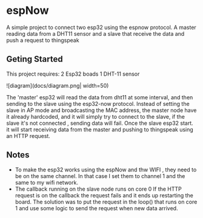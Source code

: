 # espNow
A simple project to connect two esp32 using the espnow protocol. 
A master reading data from a DHT11 sensor and a slave that receive the data and push a request to thingspeak

## Geting Started

This project requires: 
2 Esp32 boads
1 DHT-11 sensor

![diagram](docs/diagram.png| width=50)

The 'master' esp32 will read the data from dht11 at some interval, and then sending to the slave using the esp32-now protocol. 
Instead of setting the slave in AP mode and broadcasting the MAC address, the master node have it already hardcoded, and it will simply try to connect to the slave, if the slave it's not connected , sending data will fail. Once the slave esp32 start. it will start receiving data from the master and pushing to thingspeak using an HTTP request. 

## Notes

*  To make the esp32 works using the espNow and thw WIFI , they need to be on the same channel. In that case  I set them to channel 1 and the same to my wifi network.
*  The callback running on the slave node runs on core 0 If the HTTP request is on the callback the request fails and it ends up restarting the board. The solution was to put the request in the loop() that runs on core 1 and use some logic to send the request when new data arrived. 
